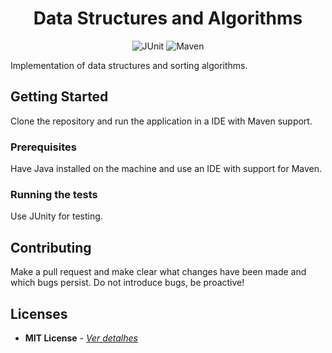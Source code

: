 <h1 align="center">
    Data Structures and Algorithms
</h1>

<p align="center">
  <img alt="JUnit" src="https://img.shields.io/badge/-JUnit-25A162?style=for-the-badge&logo=java&logoColor=white" />
  <img alt="Maven" src="https://img.shields.io/badge/-Apache Maven-C71A36?style=for-the-badge&logo=apache-maven&logoColor=white" />
</p>

Implementation of data structures and sorting algorithms.

## Getting Started
Clone the repository and run the application in a IDE with Maven support.

### **Prerequisites**
Have Java installed on the machine and use an IDE with support for Maven.

### **Running the tests**
Use JUnity for testing.

## Contributing
Make a pull request and make clear what changes have been made and which bugs persist. Do not introduce bugs, be proactive!

## Licenses
* **MIT License** - [*Ver detalhes*](./LICENSE.txt)
